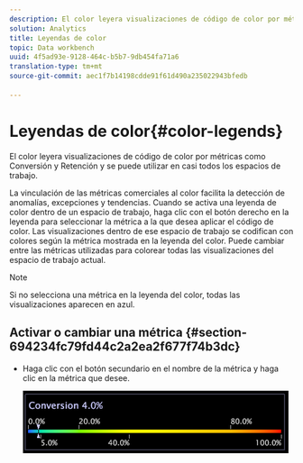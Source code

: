 ```yaml
---
description: El color leyera visualizaciones de código de color por métricas como Conversión y Retención y se puede utilizar en casi todos los espacios de trabajo.
solution: Analytics
title: Leyendas de color
topic: Data workbench
uuid: 4f5ad93e-9128-464c-b5b7-9db454fa71a6
translation-type: tm+mt
source-git-commit: aec1f7b14198cdde91f61d490a235022943bfedb

---
```



# Leyendas de color{#color-legends}

El color leyera visualizaciones de código de color por métricas como Conversión y Retención y se puede utilizar en casi todos los espacios de trabajo.

La vinculación de las métricas comerciales al color facilita la detección de anomalías, excepciones y tendencias. Cuando se activa una leyenda de color dentro de un espacio de trabajo, haga clic con el botón derecho en la leyenda para seleccionar la métrica a la que desea aplicar el código de color. Las visualizaciones dentro de ese espacio de trabajo se codifican con colores según la métrica mostrada en la leyenda del color. Puede cambiar entre las métricas utilizadas para colorear todas las visualizaciones del espacio de trabajo actual.

>[!NOTE]
>
>Si no selecciona una métrica en la leyenda del color, todas las visualizaciones aparecen en azul.

## Activar o cambiar una métrica {#section-694234fc79fd44c2a2ea2f677f74b3dc}

* Haga clic con el botón secundario en el nombre de la métrica y haga clic en la métrica que desee.

   ![](assets/lgd_ColorLegend.png)

